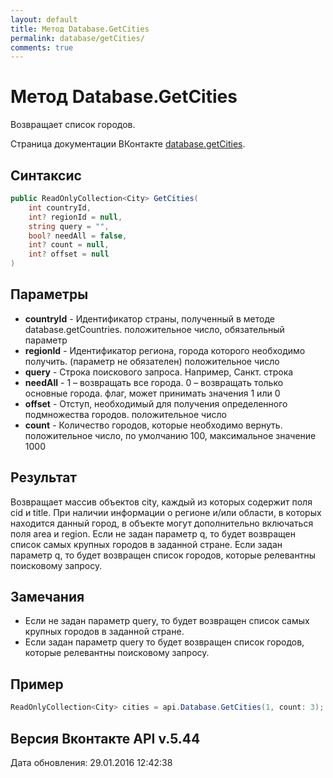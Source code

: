 ```yaml
---
layout: default
title: Метод Database.GetCities
permalink: database/getCities/
comments: true
---
```

# Метод Database.GetCities
Возвращает список городов.

Страница документации ВКонтакте [database.getCities](https://vk.com/dev/database.getCities).
## Синтаксис
``` csharp
public ReadOnlyCollection<City> GetCities(
	int countryId,
	int? regionId = null,
	string query = "",
	bool? needAll = false,
	int? count = null,
	int? offset = null
)
```

## Параметры
+ **countryId** - Идентификатор страны, полученный в методе database.getCountries. положительное число, обязательный параметр
+ **regionId** - Идентификатор региона, города которого необходимо получить. (параметр не обязателен) положительное число
+ **query** - Строка поискового запроса. Например, Санкт. строка
+ **needAll** - 1 – возвращать все города. 0 – возвращать только основные города. флаг, может принимать значения 1 или 0
+ **offset** - Отступ, необходимый для получения определенного подмножества городов. положительное число
+ **count** - Количество городов, которые необходимо вернуть. положительное число, по умолчанию 100, максимальное значение 1000

## Результат
Возвращает массив объектов city, каждый из которых содержит поля cid и title. При наличии информации о регионе и/или области, в которых находится данный город, в объекте могут дополнительно включаться поля area и region. Если не задан параметр q, то будет возвращен список самых крупных городов в заданной стране. Если задан параметр q, то будет возвращен список городов, которые релевантны поисковому запросу.

## Замечания
+ Если не задан параметр query, то будет возвращен список самых крупных городов в заданной стране.
+ Если задан параметр query то будет возвращен список городов, которые релевантны поисковому запросу.

## Пример
```csharp
ReadOnlyCollection<City> cities = api.Database.GetCities(1, count: 3);
```

## Версия Вконтакте API v.5.44
Дата обновления: 29.01.2016 12:42:38
